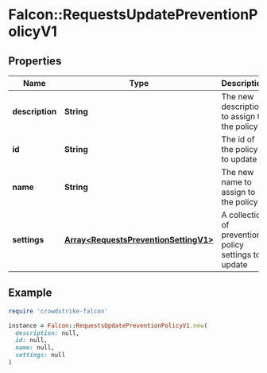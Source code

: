 # Falcon::RequestsUpdatePreventionPolicyV1

## Properties

| Name | Type | Description | Notes |
| ---- | ---- | ----------- | ----- |
| **description** | **String** | The new description to assign to the policy | [optional] |
| **id** | **String** | The id of the policy to update |  |
| **name** | **String** | The new name to assign to the policy | [optional] |
| **settings** | [**Array&lt;RequestsPreventionSettingV1&gt;**](RequestsPreventionSettingV1.md) | A collection of prevention policy settings to update |  |

## Example

```ruby
require 'crowdstrike-falcon'

instance = Falcon::RequestsUpdatePreventionPolicyV1.new(
  description: null,
  id: null,
  name: null,
  settings: null
)
```

